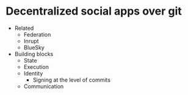 # Decentralized social apps over git

- Related
  - Federation
  - Inrupt
  - BlueSky
- Building blocks
  - State
  - Execution
  - Identity
    - Signing at the level of commits
  - Communication
